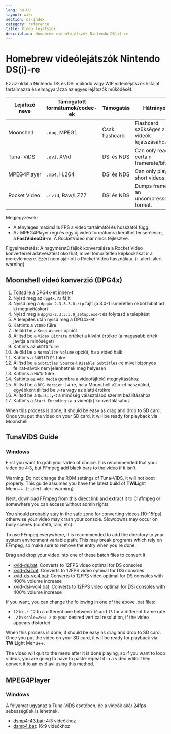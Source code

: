 ```yaml
---
lang: hu-HU
layout: wiki
section: ds-index
category: reference
title: Video lejátszók
description: Homebrew videólejátszók Nintendo DS(i)-re
---
```


# Homebrew videólejátszók Nintendo DS(i)-re
Ez az oldal a Nintendo DS és DSi működő vagy WIP videólejátszók listáját tartalmazza és elmagyarázza az egyes lejátszók működését.

| Lejátszó neve | Támogatott formátumok/codec-ek | Támogatás      | Hátrányok                                   | Max FPS                                         |
| ------------- | ------------------------------ | -------------- | ------------------------------------------- | ----------------------------------------------- |
| Moonshell     | `.dpg`, MPEG1                  | Csak flashcard | Flashcard szükséges a videók lejátszásához. | 24 fps                                          |
| Tuna-ViDS     | `.avi`, XVid                   | DSi és NDS     | Can only reach a certain framerate/bitrate. | 15 fps                                          |
| MPEG4Player   | `.mp4`, H.264                  | DSi és NDS     | Can only play short videos.                 | 24 fps                                          |
| Rocket Video  | `.rvid`, Raw/LZ77              | DSi és NDS     | Dumps frames in an uncompressed format.     | up to 25fps (Progressive) or 50fps (Interlaced) |

Megjegyzések:
- A tényleges maximális FPS a videó tartalmától és hosszától függ.
- Az MPEG4Player régi és egy új videó formátumra kerülhet lecserélésre, a **FastVideoDS**-re. A RocketVideo már nincs fejlesztve.

Figyelmeztetés: A nagyméretű fájlok konvertálása a Rocket Video konverterrel adatvesztést okozhat, mivel tömörítetlen képkockákat ír a merevlemezre. Ezért nem ajánlott a Rocket Video használata.
{: .alert .alert-warning}

## Moonshell videó konverzió (DPG4x)

1. Töltsd le a DPG4x-et [innen](https://www.gamebrew.org/wiki/DPG4X)-t
1. Nyisd meg az `dpg4x.7z` fájlt
1. Nyisd meg a `dpg4x-2.3.3.3.0.zip` fájlt (a 3.0-1 ismeretlen okból hibát ad ki megnyitáskor)
1. Nyisd meg a `dpg4x-2.3.3.3.0_setup.exe`-t és folytasd a telepítést
1. A telepítés után nyisd meg a DPG4x-et
1. Kattints a `VIDEO` fülre
1. Jelöld be a `Keep Aspect` opciót
1. Állítsd be a `Video Bitrate` értéket a kívánt értékre (a magasabb érték javítja a minőséget)
1. Kattints az `AUDIO` fülre
1. Jelöld be a `Normalize Volume` opciót, ha a videó halk
1. Kattints a `SUBTITLES` fülre
1. Állítsd be a `Subtitles Source`-t `Disable Subtitles`-re mivel bizonyos felirat-sávok nem jelenhetnek meg helyesen
1. Kattints a `MAIN` fülre
1. Kattints az `Add Media` gombra a videofájl(ok) megnyitásához
1. Állítsd be a `DPG Version`-t `4`-re, ha a Moonshell v2.x-et használod, egyébként állítsd be `3`-ra vagy az alatti értékre
1. Állítsd be a `Quality`-t a minőség választásod szerint beállításához
1. Kattints a `Start Encoding`-ra a videó(k) konvertálásához

When this process is done, it should be easy as drag and drop to SD card. Once you put the video on your SD card, it will be ready for playback via Moonshell.

## TunaViDS Guide

### Windows
First you want to grab your video of choice. It is recommended that your video be 4:3, but FFmpeg add black bars to the video if it isn't.

Warning: Do not change the ROM settings of Tuna-ViDS, it will not boot properly. This guide assumes you have the latest build of **TW**i**L**ight Menu++.
{: .alert .alert-warning}

Next, download FFmpeg from [this direct link](https://www.gyan.dev/ffmpeg/builds/ffmpeg-git-essentials.7z) and extract it to C:\ffmpeg or somewhere you can access without admin rights.

You should probably stay in the safe zone for converting videos (10-15fps), otherwise your video may crash your console. Slowdowns may occur on busy scenes (confetti, rain, etc).

To use FFmpeg everywhere, it is recommended to add the directory to your system environment variable path. This may break programs which rely on FFmpeg, so make sure to remove the entry when you're done.

Drag and drop your video into one of these batch files to convert it:
- [xvid-ds.bat](/assets/files/xvid-ds.bat): Converts to 12FPS video optimal for DS consoles
- [xvid-dsi.bat](/assets/files/xvid-dsi.bat): Converts to 12FPS video optimal for DSi consoles
- [xvid-ds-vol4.bat](/assets/files/xvid-ds-vol4.bat): Converts to 12FPS video optimal for DS consoles with 400% volume increase
- [xvid-dsi-vol4.bat](/assets/files/xvid-dsi-vol4.bat): Converts to 12FPS video optimal for DSi consoles with 400% volume increase

If you want, you can change the following in one of the above .bat files:
- `12` in `-r 12` to a different one between `10` and `15` for a different frame rate
- `-2` in `scale=256:-2` to your desired vertical resolution, if the video appears distorted

When this process is done, it should be easy as drag and drop to SD card. Once you put the video on your SD card, it will be ready for playback via **TW**i**L**ight Menu++.

The video will quit to the menu after it is done playing, so if you want to loop videos, you are going to have to paste-repeat it in a video editor then convert it to an xvid avi using this method.

## MPEG4Player

### Windows

A folyamat ugyanaz a Tuna-ViDS esetében, de a videók akár 24fps sebességűek is lehetnek.
- [dsmp4-43.bat](/assets/files/dsmp4.bat): 4:3 videókhoz
- [dsmp4.bat](/assets/files/dsmp4.bat): 16:9 videókhoz

